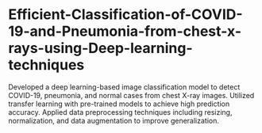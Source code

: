 # Efficient-Classification-of-COVID-19-and-Pneumonia-from-chest-x-rays-using-Deep-learning-techniques
Developed a deep learning-based image classification model to detect COVID-19, pneumonia, and  normal cases from chest X-ray images. Utilized transfer learning with pre-trained models to achieve high prediction accuracy. Applied data preprocessing techniques including resizing, normalization, and data augmentation  to improve generalization. 
